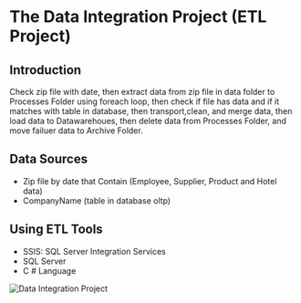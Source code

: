 # The Data Integration Project (ETL Project)

## Introduction
Check zip file with date, then extract data from zip file in data folder to Processes Folder using foreach loop, then check if file has data and if it matches with table in database, then transport,clean, and merge data, then load data to Datawarehoues, then delete data from Processes Folder, and move failuer data to Archive Folder.

## Data Sources
- Zip file by date that Contain (Employee, Supplier, Product and Hotel data)
- CompanyName (table in database oltp)


## Using ETL Tools
- SSIS: SQL Server Integration Services
- SQL Server
- C # Language

![Data Integration Project](https://user-images.githubusercontent.com/90741989/185694604-f1f609a3-51e3-4e98-848d-1d0a3e2779e6.png)
